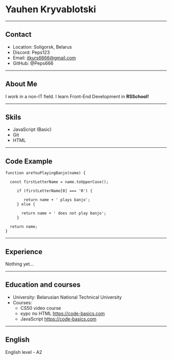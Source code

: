 # Yauhen Kryvablotski
---
## Contact 
+ Location: Soligorsk, Belarus
+ Discord: Peps123
+ Email: itkurs6666@gmail.com
+ GitHub: @Peps666
---
## About Me
I work in a non-IT field. I learn Front-End Development in __RSSchool!__
___
## Skils
+ JavaScript (Basic)
+ Git
+ HTML
___
## Code Example
```
function areYouPlayingBanjo(name) {
  
  const firstLetterName = name.toUpperCase();
     
     if (firstLetterName[0] === 'R') {
       
        return name + ' plays banjo';
     } else {
       
       return name + ' does not play banjo';
     }
     
  return name;
}
```
___
## Experience
Nothing yet…
___
## Education and courses
+ University: Belarusian National Technical University
+ Courses:
  + CS50 video course
  + курс по HTML https://code-basics.com
  + JavaScript https://code-basics.com
 ___
## English
English level - A2
